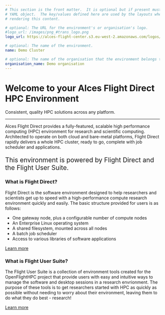 ```yaml
---
# This section is the front matter.  It is optional but if present must be a
# YAML object.  The key/values defined here are used by the layouts when
# rendering this content.

# optional: The URL for the environment's or organisation's logo.
#logo_url: /images/png_#trans_logo.png
logo_url: https://alces-flight-center.s3.eu-west-2.amazonaws.com/logos/Alces_flight_logo_horiz.png

# optional: The name of the environment.
name: Demo Cluster

# optional: The name of the organisation that the environment belongs to.
organisation_name: Demo organisation
---
```


<!-- This is markdown.  The content is rendered and displayed prominently on
the landing page.  -->

<div class="jumbotron">
  <h1 class="display-4">Welcome to your Alces Flight Direct HPC Environment</h1>
  <p class="lead">
    Consistent, quality HPC solutions across any platform.
  </p>
  <hr class="my-4" />
  <p>
    Alces Flight Direct provides a fully-featured,
    scalable high performance computing (HPC) environment
    for research and scientific computing. Architected to
    operate on both cloud and bare-metal platforms, Flight
    Direct rapidly delivers a whole HPC cluster, ready to
    go, complete with job scheduler and applications.
  </p>
</div>

<p style='font-size: 150%'>
This environment is powered by Flight Direct and the Flight User
Suite.
</p>

### What is Flight Direct?

Flight Direct is the software environment designed to help researchers
and scientists get up to speed with a high-performance compute
research environment quickly and easily. The basic structure provided
for users is as follows:

 - One gateway node, plus a configurable number of compute nodes
 - An Enterprise Linux operating system
 - A shared filesystem, mounted across all nodes
 - A batch job scheduler
 - Access to various libraries of software applications

<div class="clearfix mb-4">
  <a
    class="btn btn-primary learn-more float-right"
    href="https://alces-flight.com"
  >
  Learn more
  </a>
</div>

### What is Flight User Suite?

The Flight User Suite is a collection of environment tools created for
the OpenFlightHPC project that provide users with easy and intuitive
ways to manage the software and desktop sessions in a research
envrionment. The purpose of these tools is to get researchers started
with HPC as quickly as possible without needing to worry about their
environment, leaving them to do what they do best - research!

<div class="clearfix mb-4">
  <a
    class="btn btn-primary learn-more float-right"
    href="https://use.openflighthpc.org/"
  >
  Learn more
  </a>
</div>
